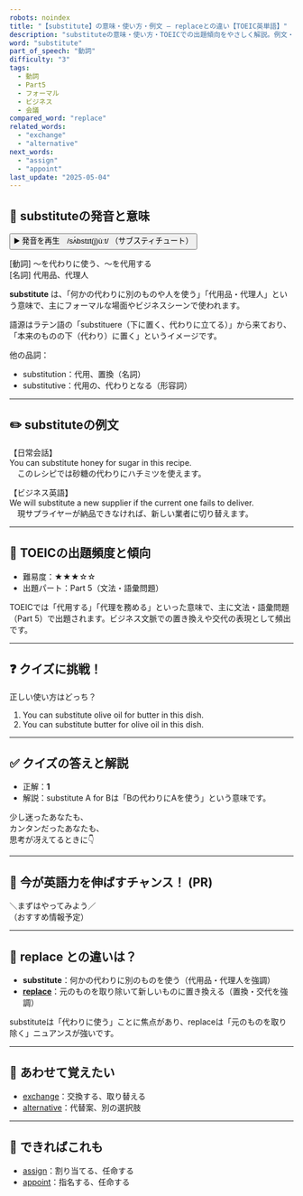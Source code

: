 ```yaml
---
robots: noindex
title: "【substitute】の意味・使い方・例文 ― replaceとの違い【TOEIC英単語】"
description: "substituteの意味・使い方・TOEICでの出題傾向をやさしく解説。例文・クイズ付きでreplaceとの違いもわかりやすく学べます。"
word: "substitute"
part_of_speech: "動詞"
difficulty: "3"
tags:
  - 動詞
  - Part5
  - フォーマル
  - ビジネス
  - 会議
compared_word: "replace"
related_words:
  - "exchange"
  - "alternative"
next_words:
  - "assign"
  - "appoint"
last_update: "2025-05-04"
---
```


## 🔰 substituteの発音と意味

<button class="play-audio" onclick="playTTS('substitute')">
  <span class="play-audio-main">
    ▶️ 発音を再生　/sʌ́bstɪt(j)ùːt/
  </span>
  <span class="play-audio-sub">
    （サブスティチュート）
  </span>
</button>

[動詞] 〜を代わりに使う、〜を代用する  
[名詞] 代用品、代理人

**substitute** は、「何かの代わりに別のものや人を使う」「代用品・代理人」という意味で、主にフォーマルな場面やビジネスシーンで使われます。

語源はラテン語の「substituere（下に置く、代わりに立てる）」から来ており、「本来のものの下（代わり）に置く」というイメージです。

他の品詞：  
- substitution：代用、置換（名詞）
- substitutive：代用の、代わりとなる（形容詞）

---

## ✏️ substituteの例文

【日常会話】  
You can substitute honey for sugar in this recipe.  
　このレシピでは砂糖の代わりにハチミツを使えます。

【ビジネス英語】  
We will substitute a new supplier if the current one fails to deliver.  
　現サプライヤーが納品できなければ、新しい業者に切り替えます。

---

## 🎯 TOEICの出題頻度と傾向

- 難易度：★★★☆☆
- 出題パート：Part 5（文法・語彙問題）

TOEICでは「代用する」「代理を務める」といった意味で、主に文法・語彙問題（Part 5）で出題されます。ビジネス文脈での置き換えや交代の表現として頻出です。

---

## ❓ クイズに挑戦！

正しい使い方はどっち？

1. You can substitute olive oil for butter in this dish.  
2. You can substitute butter for olive oil in this dish.

---

## ✅ クイズの答えと解説

- 正解：**1**
- 解説：substitute A for Bは「Bの代わりにAを使う」という意味です。

少し迷ったあなたも、  
カンタンだったあなたも、  
思考が冴えてるときに👇️

---

## 🚀 今が英語力を伸ばすチャンス！ (PR)

<div class="info-center">
＼まずはやってみよう／<br>  
（おすすめ情報予定）
</div>

---

## 🤔  replace との違いは？

- **substitute**：何かの代わりに別のものを使う（代用品・代理人を強調）
- **[replace](/word/replace)**：元のものを取り除いて新しいものに置き換える（置換・交代を強調）

substituteは「代わりに使う」ことに焦点があり、replaceは「元のものを取り除く」ニュアンスが強いです。

---

## 🧩 あわせて覚えたい

- [exchange](/word/exchange)：交換する、取り替える
- [alternative](/word/alternative)：代替案、別の選択肢

---

## 📖 できればこれも

- [assign](/word/assign)：割り当てる、任命する
- [appoint](/word/appoint)：指名する、任命する

<!-- cvid: aid15_bid08 -->
